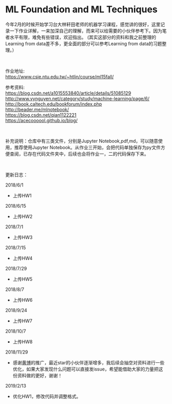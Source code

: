 # ML Foundation and ML Techniques

今年2月的时候开始学习台大林轩田老师的机器学习课程，感觉讲的很好，这里记录一下作业详解，一来加深自己的理解，而来可以给需要的小伙伴参考下。因为笔者水平有限，难免有些错误，欢迎指出。 (其实这部分的资料和我之前整理的Learning from data差不多，更全面的部分可以参考Learning from data的习题整理。）

<br/>

作业地址:  
https://www.csie.ntu.edu.tw/~htlin/course/ml15fall/

参考资料:  
https://blog.csdn.net/a1015553840/article/details/51085129  
http://www.vynguyen.net/category/study/machine-learning/page/6/  
http://book.caltech.edu/bookforum/index.php  
http://beader.me/mlnotebook/  
https://blog.csdn.net/qian1122221  
https://acecoooool.github.io/blog/

<br/>

补充说明：仓库中有三类文件，分别是Jupyter Notebook,pdf,md，可以随意使用，推荐使用Jupyter Notebook。从作业三开始，会把代码单独保存为py文件方便查阅，已存在代码文件夹中，后续也会将作业一，二的代码保存下来。  



<br/>

更新日志：

2018/6/1

- 上传HW1

2018/6/15

- 上传HW2

2018/7/1

- 上传HW3

2018/7/15

- 上传HW4

2018/7/29

- 上传HW5

2018/8/7

- 上传HW6

2018/9/24

- 上传HW7

2018/10/7

- 上传HW8

2018/11/29

- 感谢[黄博](https://github.com/fengdu78)的推广，最近star的小伙伴逐渐增多，我后续会抽空对资料进行一些优化，如果大家发现什么问题可以直接发issue，希望能借助大家的力量把这份资料做的更好，谢谢！

2019/2/13

- 优化HW1，修改代码并调整格式。





